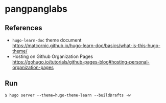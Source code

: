 # pangpanglabs

## References

- `hugo-learn-doc` theme document  
  https://matcornic.github.io/hugo-learn-doc/basics/what-is-this-hugo-theme/
- Hosting on Github Organization Pages  
  https://gohugo.io/tutorials/github-pages-blog#hosting-personal-organization-pages

## Run

```
$ hugo server --theme=hugo-theme-learn --buildDrafts -w
```